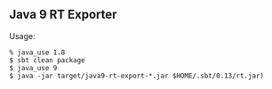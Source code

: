 ## Java 9 RT Exporter

Usage:

```
% java_use 1.8
$ sbt clean package
$ java_use 9
$ java -jar target/java9-rt-export-*.jar $HOME/.sbt/0.13/rt.jar)
```

